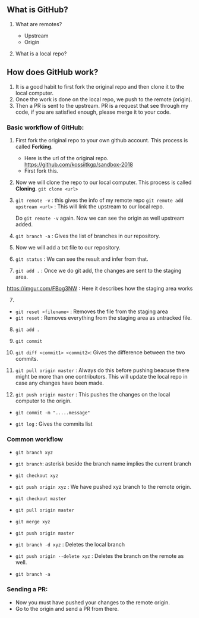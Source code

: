## What is GitHub?

1. What are remotes?

	* Upstream
	* Origin

2. What is a local repo?


## How does GitHub work?

1. It is a good habit to first fork the original repo and then clone it to the local computer.
2. Once the work is done on the local repo, we push to the remote (origin).
3. Then a PR is sent to the upstream. PR is a request that see through my code, if you are satisfied enough, please merge it to your code.



###  Basic workflow of GitHub:

1. First fork the original repo to your own github account. This process is called **Forking**.
	* Here is the url of the original repo.  https://github.com/kossiitkgp/sandbox-2018
	* First fork this.


2. Now we will clone the repo to our local computer. This process is called **Cloning**.  `git clone <url>`

3. `git remote -v`  : this gives the info of my remote repo
	`git remote add upstream <url>` : This will link the upstream to our local repo.

	Do `git remote -v` again. Now we can see the origin as well upstream added.

3. `git branch -a` : Gives the list of branches in our repository.


4. Now we will add a txt file to our repository. 

5. `git status`  : We can see the result and infer from that.

6. `git add .`   : Once we do git add, the changes are sent to the staging area.

https://imgur.com/FBog3NW   : Here it describes how the staging area works

7.
* `git reset <filename>`  : Removes the file from the staging area
* `git reset` : Removes everything from the staging area as untracked file.

8. `git add .`

9. `git commit`

10. `git diff <commit1> <commit2>`:  Gives the difference between the two commits.

11. `git pull origin master` : Always do this before pushing beacuse there might be more than one contributors. This will update the local repo in case any changes have been made.

12. `git push origin master` : This pushes the changes on the local computer to the origin.


* `git commit -m ".....message"`


* `git log` : Gives the commits list



### Common workflow

* `git branch xyz`

* `git branch`: asterisk beside the branch name implies the current branch

* `git checkout xyz`

* `git push origin xyz` : We have pushed xyz branch to the remote origin.

* `git checkout master`

* `git pull origin master`

* `git merge xyz`

* `git push origin master`


* `git branch -d xyz` : Deletes the local branch

* `git push origin --delete xyz`  : Deletes the branch on the remote as well.

* `git branch -a`


### Sending a PR:

* Now you must have pushed your changes to the remote origin.
* Go to the  origin and send a PR from there.


